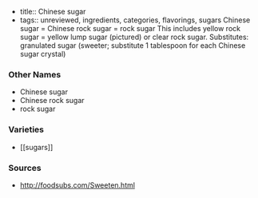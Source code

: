 - title:: Chinese sugar
- tags:: unreviewed, ingredients, categories, flavorings, sugars
Chinese sugar = Chinese rock sugar = rock sugar This includes yellow rock sugar = yellow lump sugar (pictured) or clear rock sugar. Substitutes: granulated sugar (sweeter; substitute 1 tablespoon for each Chinese sugar crystal)

### Other Names

* Chinese sugar
* Chinese rock sugar
* rock sugar

### Varieties

* [[sugars]]

### Sources
* http://foodsubs.com/Sweeten.html
